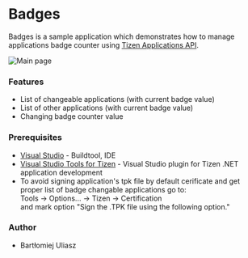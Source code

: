 # Badges
Badges is a sample application which demonstrates how to manage applications badge
counter using [Tizen Applications API](https://samsung.github.io/TizenFX/stable/api/Tizen.Applications.html).

![Main page](./Screenshots/main.png)

### Features
* List of changeable applications (with current badge value)
* List of other applications (with current badge value)
* Changing badge counter value

### Prerequisites

* [Visual Studio](https://www.visualstudio.com/) - Buildtool, IDE
* [Visual Studio Tools for Tizen](https://docs.tizen.org/application/vstools/install) - Visual Studio plugin for Tizen .NET application development
* To avoid signing application's tpk file by default cerificate and get proper list of badge changable applications go to:\
Tools -> Options... -> Tizen -> Certification\
and mark option "Sign the .TPK file using the following option."

### Author
* Bartłomiej Uliasz
